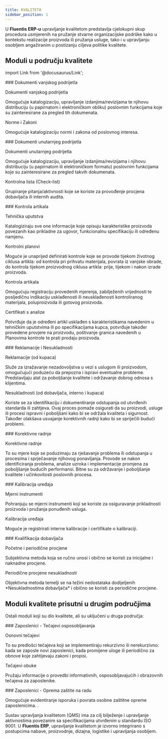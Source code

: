 ```yaml
---
title: KVALITETA
sidebar_position: 1
--- 
```


U **Fluentis ERP-u** upravljanje kvalitetom predstavlja cjelokupni skup procedura usmjerenih na pružanje stvarne organizacijske podrške kako u kontekstu realizacije proizvoda ili pružanja usluge, tako i u upravljanju osobljem angažiranim u postizanju ciljeva politike kvalitete.   

## Moduli u području kvalitete 

import Link from '@docusaurus/Link';

<div className="cardContainer">
    <div className="card">
###     <Link to="/docs/quality/external-origin-documents/external-origin-document-intro">Dokumenti vanjskog podrijetla</Link>
        <p><Link to="/docs/quality/external-origin-documents/external-origin-document/external-origin-document-management" className="bold-link">Dokumenti vanjskog podrijetla</Link></p>
        <p>Omogućuje katalogizaciju, upravljanje izdanjima/revizijama te njihovu distribuciju (u papirnatom i elektroničkom obliku) poslovnim funkcijama koje su zainteresirane za pregled tih dokumenata.</p>
        <p><Link to="/docs/quality/external-origin-documents/norms-and-lows" className="bold-link">Norme i Zakoni</Link></p>
        <p>Omogućuje katalogizaciju normi i zakona od poslovnog interesa.</p>
    </div>
    <div className="card">
###     <Link to="/docs/quality/internal-origin-documents/internal-origin-document-intro">Dokumenti unutarnjeg podrijetla</Link>
        <p><Link to="/docs/quality/internal-origin-documents/internal-origin-document/internal-origin-document-management" className="bold-link">Dokumenti unutarnjeg podrijetla</Link></p>
        <p>Omogućuje katalogizaciju, upravljanje izdanjima/revizijama i njihovu distribuciju (u papirnatom ili elektroničkom formatu) poslovnim funkcijama koje su zainteresirane za pregled takvih dokumenata.</p>
        <p><Link to="/docs/quality/external-origin-documents/norms-and-lows" className="bold-link">Kontrolna lista (Check-list)</Link></p>
        <p>Grupiranje pitanja/aktivnosti koje se koriste za provođenje procjena dobavljača ili internih audita.</p>
    </div>
</div>
<div className="cardContainer">
    <div className="card">
###     <Link to="/docs/quality/item-control/item-control-intro">Kontrola artikala</Link>
        <p><Link to="/docs/quality/item-control/data-sheets/data-sheet-management" className="bold-link">Tehnička uputstva</Link></p>
        <p>Katalogiziraju sve one informacije koje opisuju karakteristike proizvoda povezanih kao prikladne za ugovor, funkcionalnu specifikaciju ili određenu namjenu.</p>
        <p><Link to="/docs/quality/item-control/control-plans/control-plan-management" className="bold-link">Kontrolni planovi</Link></p>
        <p>Moguće je unaprijed definirati kontrole koje se provode tijekom životnog ciklusa artikla: od kontrola pri prihvatu materijala, povrata iz vanjske obrade, do kontrola tijekom proizvodnog ciklusa artikla: prije, tijekom i nakon izrade proizvoda.</p>
        <p><Link to="/docs/quality/item-control/items-control/item-control-management" className="bold-link">Kontrola artikala</Link></p>
        <p>Omogućuju registraciju provedenih mjerenja, zabilježenih vrijednosti te posljedičnu indikaciju usklađenosti ili neusklađenosti kontroliranog materijala, poluproizvoda ili gotovog proizvoda.</p>
        <p><Link to="/docs/quality/item-control/certificates-of-analysis/certificate-of-analysis-management" className="bold-link">Certifikati s analize</Link></p>
        <p>Potvrđuje da je određeni artikl usklađen s karakteristikama navedenim u tehničkim uputstvima ili po specifikacijama kupca, potvrđuje također provedene provjere na proizvodu, poštivanje granica navedenih u Planovima kontrole te prati prodaju proizvoda.</p>
    </div>
</div>
<div className="cardContainer">
    <div className="card">
###     <Link to="/docs/quality/claims-and-non-compliance/claim-and-non-compliance-intro">Reklamacije i Nesukladnosti</Link>
        <p><Link to="/docs/quality/claims-and-non-compliance/claims/claim" className="bold-link">Reklamacije (od kupaca)</Link></p>
        <p>Služe za izražavanje nezadovoljstva u vezi s uslugom ili proizvodom, omogućujući poduzeću da prepozna i ispravi eventualne probleme. Predstavljaju alat za poboljšanje kvalitete i održavanje dobrog odnosa s klijentima.</p>
        <p><Link to="/docs/quality/claims-and-non-compliance/non-compliances/non-compliance" className="bold-link">Nesukladnosti (od dobavljača, interno i kupaca)</Link></p>
        <p>Koriste se za identifikaciju i dokumentiranje odstupanja od utvrđenih standarda ili zahtjeva. Ovaj proces pomaže osigurati da su proizvodi, usluge ili procesi ispravni i poboljšani kako bi se održala kvaliteta i sigurnost. Također olakšava usvajanje korektivnih radnji kako bi se spriječili budući problemi.</p>
    </div>  
    <div className="card">
###     <Link to="/docs/quality/corrective-actions/corrective-action-intro">Korektivne radnje</Link>
        <p><Link to="/docs/quality/corrective-actions/corrective-action-management" className="bold-link">Korektivne radnje</Link></p>
        <p>To su mjere koje se poduzimaju za rješavanje problema ili odstupanja u procesima i sprječavanje njihovog ponavljanja. Provode se nakon identificiranja problema, analize uzroka i implementacije promjena za poboljšanje budućih performansi. Bitne su za održavanje i poboljšanje kvalitete i učinkovitosti poslovnih procesa.</p>
    </div>  
    <div className="card">
###     <Link to="/docs/quality/calibration-tools/calibration-intro">Kalibracija uređaja</Link>
        <p><Link to="/docs/quality/calibration-tools/measurement-tools/measurement-tool-management" className="bold-link">Mjerni instrumenti</Link></p>
        <p>Pohranjuju se mjerni instrumenti koji se koriste za osiguravanje prikladnosti proizvoda i pružanja ponuđenih usluga.</p>
        <p><Link to="/docs/quality/calibration-tools/calibration-tool/calibration-tool-management" className="bold-link">Kalibracija uređaja</Link></p>
        <p>Moguće je registrirati interne kalibracije i certifikate o kalibraciji.</p>
    </div>
    <div className="card">
###     <Link to="/docs/quality/vendor-rating/vendor-rating-intro">Kvalifikacija dobavljača</Link>
        <p><Link to="/docs/quality/vendor-rating/initial-vendor-rating" className="bold-link">Početne i periodične procjene</Link></p>
        <p>Subjektivna metoda koja se ručno unosi i obično se koristi za inicijalne i naknadne procjene.</p>
        <p><Link to="/docs/quality/vendor-rating/vendor-rating-on-nc" className="bold-link">Periodične procjene nesukladnosti</Link></p>
        <p>Objektivna metoda temelji se na težini nedostataka dodijeljenih *Nesukladnostima dobavljača* i obično se koristi za periodične procjene.</p>
    </div>
</div>

## Moduli kvalitete prisutni u drugim područjima

Ostali moduli koji su dio kvalitete, ali su uključeni u druga područja:

<div className="cardContainer">
    <div className="card">
###     <Link to="/docs/erp-home/registers/employee/training-courses/training-courses-intro">Zaposlenici - Tečajevi osposobljavanja</Link>
        <p><Link to="/docs/erp-home/registers/employee/training-courses/basic-course-management" className="bold-link">Osnovni tečajevi</Link></p>
        <p>To su predlošci tečajeva koji se implementiraju rekurzivno ili nerekurzivno: kada se zaposle novi zaposlenici, kada promijene uloge ili periodično za obnove koje zahtijevaju zakoni i propisi.</p>
        <p><Link to="/docs/erp-home/registers/employee/training-courses/training-course-management" className="bold-link">Tečajevi obuke</Link></p>
        <p>Pružaju informacije o provedbi informativnih, osposobljavajućih i obrazovnih tečajeva za zaposlenike.</p>
    </div>
    <div className="card">
###     <Link to="/docs/erp-home/registers/employee/resource-ppe-deliveries/resource-ppe-delivery">Zaposlenici - Oprema zaštite na radu</Link>
        <p>Omogućuje evidentiranje isporuka i povrata osobne zaštitne opreme zaposlenicima.  .</p>
    </div>
</div>

Sustav upravljanja kvalitetom (QMS) ima za cilj bilježenje i upravljanje aktivnostima povezanim sa specifikacijama utvrđenim u standardu ISO 9001.
U **Fluentis ERP**, upravljanje kvalitetom je izvorno integrirano s postupcima nabave, proizvodnje, dizajna, logistike i upravljanja osobljem.